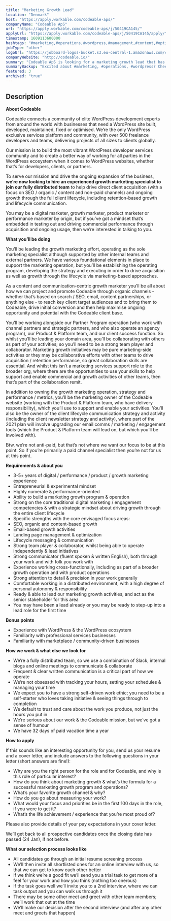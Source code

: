 ```yaml
---
title: "Marketing Growth Lead"
location: "Denmark"
host: "https://apply.workable.com/codeable-aps/"
companyName: "Codeable ApS"
url: "https://apply.workable.com/codeable-aps/j/50419CA145/"
applyUrl: "https://apply.workable.com/codeable-aps/j/50419CA145/apply/"
timestamp: 1609113600000
hashtags: "#marketing,#operations,#wordpress,#management,#content,#optimization,#English"
jobType: "other"
logoUrl: "https://jobboard-logos-bucket.s3.eu-central-1.amazonaws.com/codeable-aps"
companyWebsite: "http://codeable.io/"
summary: "Codeable ApS is looking for a marketing growth lead that has 3-5+ years of digital / performance / product / growth marketing experience."
summaryBackup: "Excited about #marketing, #operations, #wordpress? Check out this job post!"
featured: 3
archived: "true"
---
```


## Description

**About Codeable**

Codeable connects a community of elite WordPress development experts from around the world with businesses that need a WordPress site built, developed, maintained, fixed or optimised. We’re the only WordPress exclusive services platform and community, with over 500 freelance developers and teams, delivering projects of all sizes to clients globally.

Our mission is to build the most vibrant WordPress developer services community and to create a better way of working for all parties in the WordPress ecosystem when it comes to WordPress websites, whether that’s for developers, clients, or partners.

To serve our mission and drive the ongoing expansion of the business, **we’re now looking to hire an experienced growth marketing specialist to join our fully distributed team** to help drive direct client acquisition (with a focus on SEO / organic / content and non-paid channels) and ongoing growth through the full client lifecycle, including retention-based growth and lifecycle communication.

You may be a digital marketer, growth marketer, product marketer or performance marketer by origin, but if you’ve got a mindset that’s embedded in testing out and driving commercial performance through acquisition and ongoing usage, then we’re interested in talking to you.

**What you’ll be doing**

You’ll be leading the growth marketing effort, operating as the sole marketing specialist although supported by other internal teams and external partners. We have various foundational elements in place to support the marketing operation, but you’ll be establishing the operating program, developing the strategy and executing in order to drive acquisition as well as growth through the lifecycle via marketing-based approaches.

As a content and communication-centric growth marketer you’ll be all about how we can project and promote Codeable through organic channels - whether that’s based on search / SEO, email, content partnerships, or anything else - to reach key client target audiences and to bring them to Codeable, drive initial conversion and then help maximise ongoing opportunity and potential with the Codeable client base.

You’ll be working alongside our Partner Program operation (who work with channel partners and strategic partners, and who also operate an agency program), our Product & Platform team, and our client success function. So whilst you’ll be leading your domain area, you’ll be collaborating with others as part of your activities; so you’ll need to be a strong team player and collaborator. Marketing growth initiatives may be pure marketing-side activities or they may be collaborative efforts with other teams to drive acquisition / retention performance, so great collaboration skills are essential. And whilst this isn’t a marketing services support role to the broader org, where there are the opportunities to use your skills to help support and enable commercial and growth activities of other teams, then that’s part of the collaboration remit.

In addition to owning the growth marketing operation, strategy and performance / metrics, you’ll be the marketing owner of the Codeable website (working with the Product & Platform team, who have delivery responsibility), which you’ll use to support and enable your activities. You’ll also be the owner of the client lifecycle communication strategy and activity (including the client newsletter strategy and activity), where part of the 2021 plan will involve upgrading our email comms / marketing / engagement tools (which the Product & Platform team will lead on, but which you’ll be involved with).

Btw, we’re not anti-paid, but that’s not where we want our focus to be at this point. So if you’re primarily a paid channel specialist then you’re not for us at this point.

**Requirements & about you**

*   3-5+ years of digital / performance / product / growth marketing experience
*   Entrepreneurial & experimental mindset
*   Highly numerate & performance-oriented
*   Ability to build a marketing growth program & operation
*   Strong on the core traditional digital marketing / engagement competencies & with a strategic mindset about driving growth through the entire client lifecycle
*   Specific strengths with the core envisaged focus areas:
*   SEO, organic and content-based growth
*   Email-based growth activities
*   Landing page management & optimization
*   Lifecycle messaging & communication
*   Strong team player & collaborator, whilst being able to operate independently & lead initiatives
*   Strong communicator (fluent spoken & written English), both through your work and with folk you work with
*   Experience working cross-functionally, including as part of a broader growth operation and with product operations
*   Strong attention to detail & precision in your work generally
*   Comfortable working in a distributed environment, with a high degree of personal autonomy & responsibility
*   Ready & able to lead our marketing growth activities, and act as the senior stakeholder for this area
*   You may have been a lead already or you may be ready to step-up into a lead role for the first time

**Bonus points**

*   Experience with WordPress & the WordPress ecosystem
*   Familiarity with professional services businesses
*   Familiarity with marketplace / community-driven businesses

**How we work & what else we look for**

*   We’re a fully distributed team, so we use a combination of Slack, internal blogs and online meetings to communicate & collaborate
*   Frequent & clear written communication is a critical part of how we operate
*   We’re not obsessed with tracking your hours, setting your schedules & managing your time
*   We expect you to have a strong self-driven work ethic; you need to be a self-starter who loves taking initiative & seeing things through to completion
*   We default to trust and care about the work you produce, not just the hours you put in
*   We’re serious about our work & the Codeable mission, but we’ve got a sense of humour
*   We have 32 days of paid vacation time a year

**How to apply**

If this sounds like an interesting opportunity for you, send us your resume and a cover letter, and include answers to the following questions in your letter (short answers are fine!):

*   Why are you the right person for the role and for Codeable, and why is this role of particular interest?
*   How do you think about marketing growth & what’s the formula for a successful marketing growth program and operations?
*   What’s your favorite growth channel & why?
*   How do you go about measuring your work?
*   What would your focus and priorities be in the first 100 days in the role, if you were to get it?
*   What’s the life achievement / experience that you’re most proud of?

Please also provide details of your pay expectations in your cover letter.

We’ll get back to all prospective candidates once the closing date has passed (24 Jan), if not before.

**What our selection process looks like**

*   All candidates go through an initial resume screening process
*   We’ll then invite all shortlisted ones for an online interview with us, so that we can get to know each other better
*   If we think we’re a good fit we’ll send you a trial task to get more of a feel for your work and how you think (nothing too onerous)
*   If the task goes well we’ll invite you to a 2nd interview, where we can task output and you can walk us through it
*   There may be some other meet and greet with other team members; we’ll work that out at the time
*   We’ll make our decision after the second interview (and after any other meet and greets that happen)
